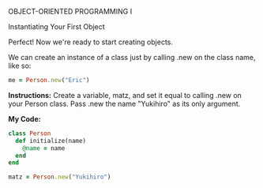 OBJECT-ORIENTED PROGRAMMING I

Instantiating Your First Object

Perfect! Now we're ready to start creating objects.

We can create an instance of a class just by calling .new on the class name, like so:
```ruby
me = Person.new("Eric")
```
**Instructions:**
Create a variable, matz, and set it equal to calling .new on your Person class. Pass .new the name "Yukihiro" as its only argument.

**My Code:**
```ruby
class Person
  def initialize(name)
    @name = name
  end
end

matz = Person.new("Yukihiro")
```
